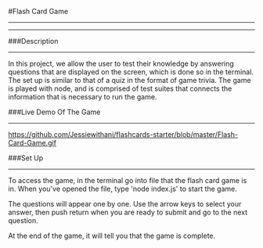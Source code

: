 #Flash Card Game
****
****

###Description
****
In this project, we allow the user to test their knowledge by answering questions that are displayed on the screen, which is done so in the terminal. The set up is similar to that of a quiz in the format of game trivia. The game is played with node, and is comprised of test suites that connects the information that is necessary to run the game. 

###Live Demo Of The Game
****

https://github.com/Jessiewithani/flashcards-starter/blob/master/Flash-Card-Game.gif

###Set Up
****
To access the game, in the terminal go into file that the flash card game is in. When you've opened the file, type 'node index.js' to start the game.

The questions will appear one by one. Use the arrow keys to select your answer, then push return when you are ready to submit and go to the next question.

At the end of the game, it will tell you that the game is complete.